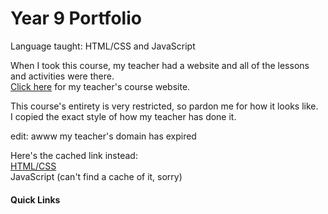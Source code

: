 # Year 9 Portfolio
Language taught: HTML/CSS and JavaScript

When I took this course, my teacher had a website and all of the lessons and activities were there.</br>
[Click here](https://www.nasuli.com/) for my teacher's course website.

This course's entirety is very restricted, so pardon me for how it looks like.</br>
I copied the exact style of how my teacher has done it.

edit: awww my teacher's domain has expired

Here's the cached link instead:</br>
[HTML/CSS](http://webcache.googleusercontent.com/search?q=cache:sUGg2QiP1NoJ:www.nasuli.com/Curriculum2014/wp1less01step01.htm)</br>
JavaScript (can't find a cache of it, sorry)

#### Quick Links
